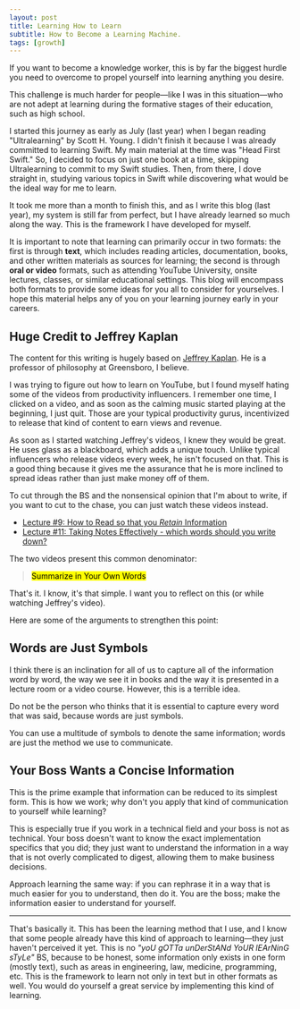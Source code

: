 ```yaml
---
layout: post
title: Learning How to Learn
subtitle: How to Become a Learning Machine.
tags: [growth]
---
```


If you want to become a knowledge worker, this is by far the biggest hurdle you need to overcome to propel yourself into learning anything you desire.

This challenge is much harder for people—like I was in this situation—who are not adept at learning during the formative stages of their education, such as high school.

I started this journey as early as July (last year) when I began reading "Ultralearning" by Scott H. Young. I didn't finish it because I was already committed to learning Swift. My main material at the time was "Head First Swift." So, I decided to focus on just one book at a time, skipping Ultralearning to commit to my Swift studies. Then, from there, I dove straight in, studying various topics in Swift while discovering what would be the ideal way for me to learn.

It took me more than a month to finish this, and as I write this blog (last year), my system is still far from perfect, but I have already learned so much along the way. This is the framework I have developed for myself.

It is important to note that learning can primarily occur in two formats: the first is through **text**, which includes reading articles, documentation, books, and other written materials as sources for learning; the second is through **oral or video** formats, such as attending YouTube University, onsite lectures, classes, or similar educational settings. This blog will encompass both formats to provide some ideas for you all to consider for yourselves. I hope this material helps any of you on your learning journey early in your careers.

## Huge Credit to Jeffrey Kaplan

The content for this writing is hugely based on [Jeffrey Kaplan](https://www.youtube.com/@profjeffreykaplan/videos). He is a professor of philosophy at Greensboro, I believe.

I was trying to figure out how to learn on YouTube, but I found myself hating some of the videos from productivity influencers. I remember one time, I clicked on a video, and as soon as the calming music started playing at the beginning, I just quit. Those are your typical productivity gurus, incentivized to release that kind of content to earn views and revenue.

As soon as I started watching Jeffrey's videos, I knew they would be great. He uses glass as a blackboard, which adds a unique touch. Unlike typical influencers who release videos every week, he isn't focused on that. This is a good thing because it gives me the assurance that he is more inclined to spread ideas rather than just make money off of them.

To cut through the BS and the nonsensical opinion that I'm about to write, if you want to cut to the chase, you can just watch these videos instead.
- [Lecture #9: How to Read so that you *Retain* Information](https://www.youtube.com/watch?v=uiNB-6SuqVA)
- [Lecture #11: Taking Notes Effectively - which words should you write down?](https://www.youtube.com/watch?v=ATmJb3bH2E0)

The two videos present this common denominator:

> <mark>Summarize in Your Own Words</mark>

That's it. I know, it's that simple. I want you to reflect on this (or while watching Jeffrey's video).

Here are some of the arguments to strengthen this point:

## Words are Just Symbols

I think there is an inclination for all of us to capture all of the information word by word, the way we see it in books and the way it is presented in a lecture room or a video course. However, this is a terrible idea.

Do not be the person who thinks that it is essential to capture every word that was said, because words are just symbols.

You can use a multitude of symbols to denote the same information; words are just the method we use to communicate.

## Your Boss Wants a Concise Information

This is the prime example that information can be reduced to its simplest form. This is how we work; why don't you apply that kind of communication to yourself while learning?

This is especially true if you work in a technical field and your boss is not as technical. Your boss doesn't want to know the exact implementation specifics that you did; they just want to understand the information in a way that is not overly complicated to digest, allowing them to make business decisions.

Approach learning the same way: if you can rephrase it in a way that is much easier for you to understand, then do it. You are the boss; make the information easier to understand for yourself.

<div class="conclusion-divider">
    <hr>
</div>

That's basically it. This has been the learning method that I use, and I know that some people already have this kind of approach to learning—they just haven't perceived it yet. This is no *"yoU gOTTa unDerStANd YoUR lEArNinG sTyLe"* BS, because to be honest, some information only exists in one form (mostly text), such as areas in engineering, law, medicine, programming, etc. This is the framework to learn not only in text but in other formats as well. You would do yourself a great service by implementing this kind of learning.